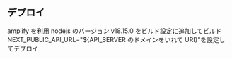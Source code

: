 ## デプロイ

amplify を利用
nodejs のバージョン v18.15.0 をビルド設定に追加してビルド
NEXT_PUBLIC_API_URL="${API_SERVER のドメインをいれて URI}"を設定してデプロイ
